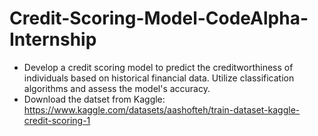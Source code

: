 # Credit-Scoring-Model-CodeAlpha-Internship
- Develop a credit scoring model to predict the creditworthiness of individuals based on historical financial data. Utilize classification algorithms and assess the model's accuracy.
- Download the datset from Kaggle: https://www.kaggle.com/datasets/aashofteh/train-dataset-kaggle-credit-scoring-1
